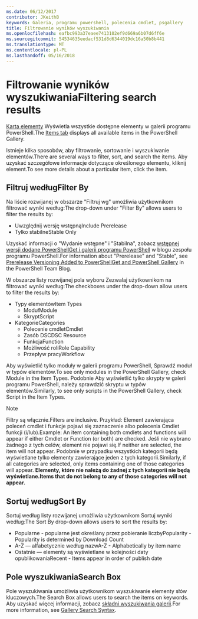 ```yaml
---
ms.date: 06/12/2017
contributor: JKeithB
keywords: Galeria, programu powershell, polecenia cmdlet, psgallery
title: Filtrowanie wyników wyszukiwania
ms.openlocfilehash: eafbc993a37eaee7413102ef9d669a6b07d6ff6e
ms.sourcegitcommit: 54534635eedacf531d8d6344019dc16a50b8b441
ms.translationtype: MT
ms.contentlocale: pl-PL
ms.lasthandoff: 05/16/2018
---
```

# <a name="filtering-search-results"></a><span data-ttu-id="313ab-103">Filtrowanie wyników wyszukiwania</span><span class="sxs-lookup"><span data-stu-id="313ab-103">Filtering search results</span></span>

<span data-ttu-id="313ab-104">[Karta elementy](https://www.powershellgallery.com/items) Wyświetla wszystkie dostępne elementy w galerii programu PowerShell.</span><span class="sxs-lookup"><span data-stu-id="313ab-104">The [Items tab](https://www.powershellgallery.com/items) displays all available items in the PowerShell Gallery.</span></span>

<span data-ttu-id="313ab-105">Istnieje kilka sposobów, aby filtrowanie, sortowanie i wyszukiwanie elementów.</span><span class="sxs-lookup"><span data-stu-id="313ab-105">There are several ways to filter, sort, and search the items.</span></span>
<span data-ttu-id="313ab-106">Aby uzyskać szczegółowe informacje dotyczące określonego elementu, kliknij element.</span><span class="sxs-lookup"><span data-stu-id="313ab-106">To see more details about a particular item, click the item.</span></span>

## <a name="filter-by"></a><span data-ttu-id="313ab-107">Filtruj według</span><span class="sxs-lookup"><span data-stu-id="313ab-107">Filter By</span></span>

<span data-ttu-id="313ab-108">Na liście rozwijanej w obszarze "Filtruj wg" umożliwia użytkownikom filtrować wyniki według:</span><span class="sxs-lookup"><span data-stu-id="313ab-108">The drop-down under "Filter By" allows users to filter the results by:</span></span>
- <span data-ttu-id="313ab-109">Uwzględnij wersję wstępną</span><span class="sxs-lookup"><span data-stu-id="313ab-109">Include Prerelease</span></span>
- <span data-ttu-id="313ab-110">Tylko stabilne</span><span class="sxs-lookup"><span data-stu-id="313ab-110">Stable Only</span></span>

<span data-ttu-id="313ab-111">Uzyskać informacji o "Wydanie wstępne" i "Stabilna", zobacz [wstępnej wersji dodane PowerShellGet i galerii programu PowerShell](https://blogs.msdn.microsoft.com/powershell/2017/12/05/prerelease-versioning-added-to-powershellget-and-powershell-gallery/) w blogu zespołu programu PowerShell.</span><span class="sxs-lookup"><span data-stu-id="313ab-111">For information about "Prerelease" and "Stable", see [Prerelease Versioning Added to PowerShellGet and PowerShell Gallery](https://blogs.msdn.microsoft.com/powershell/2017/12/05/prerelease-versioning-added-to-powershellget-and-powershell-gallery/) in the PowerShell Team Blog.</span></span>

<span data-ttu-id="313ab-112">W obszarze listy rozwijanej pola wyboru Zezwalaj użytkownikom na filtrować wyniki według:</span><span class="sxs-lookup"><span data-stu-id="313ab-112">The checkboxes under the drop-down allow users to filter the results by:</span></span>
- <span data-ttu-id="313ab-113">Typy elementów</span><span class="sxs-lookup"><span data-stu-id="313ab-113">Item Types</span></span>
  - <span data-ttu-id="313ab-114">Moduł</span><span class="sxs-lookup"><span data-stu-id="313ab-114">Module</span></span>
  - <span data-ttu-id="313ab-115">Skrypt</span><span class="sxs-lookup"><span data-stu-id="313ab-115">Script</span></span>
- <span data-ttu-id="313ab-116">Kategorie</span><span class="sxs-lookup"><span data-stu-id="313ab-116">Categories</span></span>
  - <span data-ttu-id="313ab-117">Polecenie cmdlet</span><span class="sxs-lookup"><span data-stu-id="313ab-117">Cmdlet</span></span>
  - <span data-ttu-id="313ab-118">Zasób DSC</span><span class="sxs-lookup"><span data-stu-id="313ab-118">DSC Resource</span></span>
  - <span data-ttu-id="313ab-119">Funkcja</span><span class="sxs-lookup"><span data-stu-id="313ab-119">Function</span></span>
  - <span data-ttu-id="313ab-120">Możliwość roli</span><span class="sxs-lookup"><span data-stu-id="313ab-120">Role Capability</span></span>
  - <span data-ttu-id="313ab-121">Przepływ pracy</span><span class="sxs-lookup"><span data-stu-id="313ab-121">Workflow</span></span>

<span data-ttu-id="313ab-122">Aby wyświetlić tylko moduły w galerii programu PowerShell, Sprawdź moduł w typów elementów.</span><span class="sxs-lookup"><span data-stu-id="313ab-122">To see only modules in the PowerShell Gallery, check Module in the Item Types.</span></span>
<span data-ttu-id="313ab-123">Podobnie Aby wyświetlić tylko skrypty w galerii programu PowerShell, należy sprawdzić skryptu w typów elementów.</span><span class="sxs-lookup"><span data-stu-id="313ab-123">Similarly, to see only scripts in the PowerShell Gallery, check Script in the Item Types.</span></span>

> [!NOTE]
> <span data-ttu-id="313ab-124">Filtry są włącznie.</span><span class="sxs-lookup"><span data-stu-id="313ab-124">Filters are inclusive.</span></span>
> <span data-ttu-id="313ab-125">Przykład: Element zawierająca poleceń cmdlet i funkcje pojawi się zaznaczenie albo polecenia Cmdlet funkcji (i/lub).</span><span class="sxs-lookup"><span data-stu-id="313ab-125">Example: An item containing both cmdlets and functions will appear if either Cmdlet or Function (or both) are checked.</span></span>
> <span data-ttu-id="313ab-126">Jeśli nie wybrano żadnego z tych celów, element nie pojawi się.</span><span class="sxs-lookup"><span data-stu-id="313ab-126">If neither are selected, the item will not appear.</span></span>
> <span data-ttu-id="313ab-127">Podobnie w przypadku wszystkich kategorii będą wyświetlane tylko elementy zawierające jeden z tych kategorii.</span><span class="sxs-lookup"><span data-stu-id="313ab-127">Similarly, if all categories are selected, only items containing one of those categories will appear.</span></span>
> <span data-ttu-id="313ab-128">**Elementy, które nie należą do żadnej z tych kategorii nie będą wyświetlane.**</span><span class="sxs-lookup"><span data-stu-id="313ab-128">**Items that do not belong to any of those categories will not appear.**</span></span>

## <a name="sort-by"></a><span data-ttu-id="313ab-129">Sortuj według</span><span class="sxs-lookup"><span data-stu-id="313ab-129">Sort By</span></span>

<span data-ttu-id="313ab-130">Sortuj według listy rozwijanej umożliwia użytkownikom Sortuj wyniki według:</span><span class="sxs-lookup"><span data-stu-id="313ab-130">The Sort By drop-down allows users to sort the results by:</span></span>
- <span data-ttu-id="313ab-131">Popularne - popularne jest określany przez pobieranie liczby</span><span class="sxs-lookup"><span data-stu-id="313ab-131">Popularity - Popularity is determined by Download Count</span></span>
- <span data-ttu-id="313ab-132">A-Z — alfabetycznie według nazw</span><span class="sxs-lookup"><span data-stu-id="313ab-132">A-Z - Alphabetically by item name</span></span>
- <span data-ttu-id="313ab-133">Ostatnie — elementy są wyświetlane w kolejności daty opublikowania</span><span class="sxs-lookup"><span data-stu-id="313ab-133">Recent - Items appear in order of publish date</span></span>

## <a name="search-box"></a><span data-ttu-id="313ab-134">Pole wyszukiwania</span><span class="sxs-lookup"><span data-stu-id="313ab-134">Search Box</span></span>

<span data-ttu-id="313ab-135">Pole wyszukiwania umożliwia użytkownikom wyszukiwanie elementy słów kluczowych.</span><span class="sxs-lookup"><span data-stu-id="313ab-135">The Search Box allows users to search the items on keywords.</span></span>
<span data-ttu-id="313ab-136">Aby uzyskać więcej informacji, zobacz [składni wyszukiwania galerii](search-syntax.md).</span><span class="sxs-lookup"><span data-stu-id="313ab-136">For more information, see [Gallery Search Syntax](search-syntax.md).</span></span>